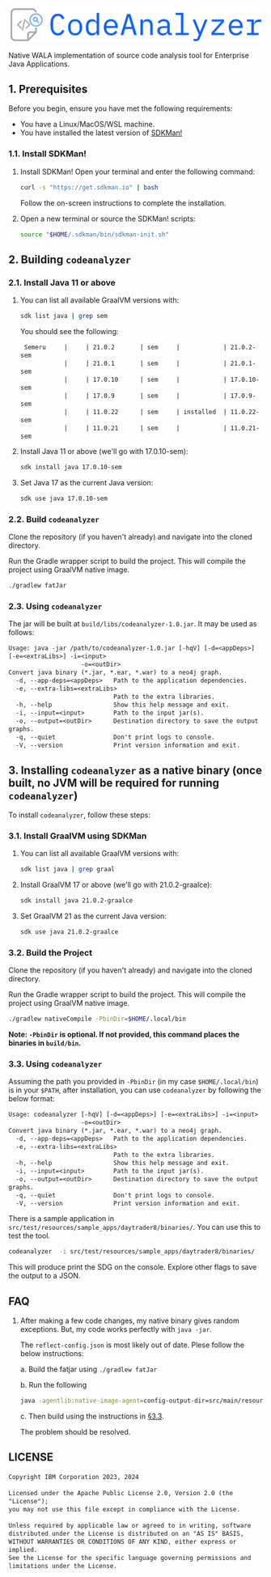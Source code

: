 #

![logo](./docs/assets/logo.png)

Native WALA implementation of source code analysis tool for Enterprise Java Applications.

## 1. Prerequisites

Before you begin, ensure you have met the following requirements:

* You have a Linux/MacOS/WSL machine.
* You have installed the latest version of [SDKMan!](sdkman.io/)

### 1.1. Install SDKMan!
1. Install SDKMan!
   Open your terminal and enter the following command:

   ```bash
   curl -s "https://get.sdkman.io" | bash
   ```

   Follow the on-screen instructions to complete the installation.

2. Open a new terminal or source the SDKMan! scripts:

   ```bash
   source "$HOME/.sdkman/bin/sdkman-init.sh"
   ```

## 2. Building `codeanalyzer`

### 2.1. Install Java 11 or above

1. You can list all available GraalVM versions with:

   ```bash
   sdk list java | grep sem
   ```
   You should see the following:
   ```
    Semeru     |     | 21.0.2       | sem     |            | 21.0.2-sem
               |     | 21.0.1       | sem     |            | 21.0.1-sem
               |     | 17.0.10      | sem     |            | 17.0.10-sem
               |     | 17.0.9       | sem     |            | 17.0.9-sem
               |     | 11.0.22      | sem     | installed  | 11.0.22-sem
               |     | 11.0.21      | sem     |            | 11.0.21-sem
   ```

2. Install Java 11 or above (we'll go with 17.0.10-sem):

   ```bash
   sdk install java 17.0.10-sem
   ```

3. Set Java 17 as the current Java version:

   ```bash
   sdk use java 17.0.10-sem
   ```

### 2.2. Build `codeanalyzer`

Clone the repository (if you haven't already) and navigate into the cloned directory.

Run the Gradle wrapper script to build the project. This will compile the project using GraalVM native image.

```bash
./gradlew fatJar
```

### 2.3. Using `codeanalyzer`

The jar will be built at `build/libs/codeanalyzer-1.0.jar`. It may be used as follows:

```help
Usage: java -jar /path/to/codeanalyzer-1.0.jar [-hqV] [-d=<appDeps>] [-e=<extraLibs>] -i=<input>
                    -o=<outDir>
Convert java binary (*.jar, *.ear, *.war) to a neo4j graph.
  -d, --app-deps=<appDeps>   Path to the application dependencies.
  -e, --extra-libs=<extraLibs>
                             Path to the extra libraries.
  -h, --help                 Show this help message and exit.
  -i, --input=<input>        Path to the input jar(s).
  -o, --output=<outDir>      Destination directory to save the output graphs.
  -q, --quiet                Don't print logs to console.
  -V, --version              Print version information and exit.
```


## 3. Installing `codeanalyzer` as a native binary (once built, no JVM will be required for running `codeanalyzer`)

To install `codeanalyzer`, follow these steps:

### 3.1. Install GraalVM using SDKMan

1. You can list all available GraalVM versions with:

   ```bash
   sdk list java | grep graal
   ```

2. Install GraalVM 17 or above (we'll go with 21.0.2-graalce):

   ```bash
   sdk install java 21.0.2-graalce
   ```

3. Set GraalVM 21 as the current Java version:

   ```bash
   sdk use java 21.0.2-graalce
   ```

### 3.2. Build the Project

Clone the repository (if you haven't already) and navigate into the cloned directory.

Run the Gradle wrapper script to build the project. This will compile the project using GraalVM native image.

```bash
./gradlew nativeCompile -PbinDir=$HOME/.local/bin
```

**Note: `-PbinDir` is optional. If not provided, this command places the binaries in  `build/bin`.**

### 3.3. Using `codeanalyzer`

Assuming the path you provided in `-PbinDir` (in my case `$HOME/.local/bin`) is in your `$PATH`, after installation, you can use `codeanalyzer` by following the below format:

   ```help
   Usage: codeanalyzer [-hqV] [-d=<appDeps>] [-e=<extraLibs>] -i=<input>
                       -o=<outDir>
   Convert java binary (*.jar, *.ear, *.war) to a neo4j graph.
     -d, --app-deps=<appDeps>   Path to the application dependencies.
     -e, --extra-libs=<extraLibs>
                                Path to the extra libraries.
     -h, --help                 Show this help message and exit.
     -i, --input=<input>        Path to the input jar(s).
     -o, --output=<outDir>      Destination directory to save the output graphs.
     -q, --quiet                Don't print logs to console.
     -V, --version              Print version information and exit.
   ```

There is a sample application in `src/test/resources/sample_apps/daytrader8/binaries/`. You can use this to test the tool.

   ```sh
   codeanalyzer  -i src/test/resources/sample_apps/daytrader8/binaries/ 
   ```

This will produce print the SDG on the console. Explore other flags to save the output to a JSON.

## FAQ

1. After making a few code changes, my native binary gives random exceptions. But, my code works perfectly with `java -jar`.

   The `reflect-config.json` is most likely out of date. Plese follow the below instructions:

      a. Build the fatjar using `./gradlew fatJar`

      b. Run the following

      ```sh
      java -agentlib:native-image-agent=config-output-dir=src/main/resources/META-INF/native-image-config -jar build/libs/codeanalyzer-1.0.jar -i src/test/resources/sample.applications/daytrader8/source -a 2 -v
      ```

      c. Then build using the instructions in [§3.3](./README.md#33-build-the-project).

   The problem should be resolved.

## LICENSE

```LICENSE
Copyright IBM Corporation 2023, 2024

Licensed under the Apache Public License 2.0, Version 2.0 (the "License");
you may not use this file except in compliance with the License.

Unless required by applicable law or agreed to in writing, software
distributed under the License is distributed on an "AS IS" BASIS,
WITHOUT WARRANTIES OR CONDITIONS OF ANY KIND, either express or implied.
See the License for the specific language governing permissions and
limitations under the License.
```

